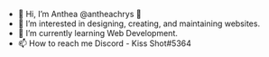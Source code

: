 - 👋 Hi, I’m Anthea @antheachrys 🌸
- 👀 I’m interested in designing, creating, and maintaining websites. 
- 🌱 I’m currently learning Web Development.
- 📫 How to reach me 
Discord - Kiss Shot#5364

<!---
antheachrys/antheachrys is a ✨ special ✨ repository because its `README.md` (this file) appears on your GitHub profile.
You can click the Preview link to take a look at your changes.
--->
